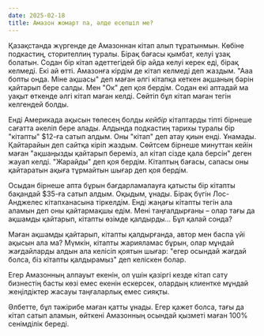 ```yaml
---
date: 2025-02-18
title: Амазон жомарт па, әлде есепшіл ме?
---
```


Қазақстанда жүргенде де Амазоннан кітап алып тұратынмын. Көбіне подкастиң, сторителлиң туралы. Бірақ бағасы қымбат, келуі ұзақ болатын. Содан бір кітап әдеттегідей бір айда келуі керек еді, бірақ келмеді. Екі ай өтті. Амазонға кірдім де кітап келмеді деп жаздым. "Ааа бопты онда. Міне ақшасы" деп маған әлгі кітапқа кеткен ақшаның бәрін қайтарып бере салды. Мен "Ок" деп қоя бердім. Содан екі аптадай ма уақыт өткенде әлгі кітап маған келді. Сөйтіп бұл кітап маған тегін келгендей болды.

Енді Америкада ақысын төлесең болды *кейбір* кітаптарды тіпті бірнеше сағатта әкеліп бере алады. Алдында подкастиң тарихы туралы бір "кітапты" $12-ға сатып алдым. Оны "кітап" деп атау қиын енді. Ұнамады. Қайтарайын деп сайтқа кіріп жаздым. Сөйтсем бірнеше минуттан кейін маған "ақшаңызды қайтарып береміз, ал кітап сізде қала берсін" деген жауап келді. "Жарайды" деп қоя бердім. Кітаптың бағасы, сапасы оны қайтаратын ақыға тұрмайтын шығар деп қоя бердім.

Осыдан бірнеше апта бұрын бағдарламалауға қатысты бір кітапты бақандай $35-ға сатып алдым. Оқыдым, ұнады. Бірақ бүгін Лос-Анджелес кітапханасына тіркелдім. Енді жаңағы кітапты тегін ала аламын деп оны қайтармақшы едім. Мені таңғалдырғаны – олар тағы да ақшамды қайтарып, кітапты өзімде қалдырды... Бұл қалай сонда?

Маған ақшамды қайтарып, кітапты қалдырғанда, автор мен баспа үйі ақысын ала ма? Мүмкін, кітапты жарияламас бұрын, олар мұндай жағдайларды алдын ала келісіп қоятын шығар: "егер осындай жағдай болса, біз кітапты қалдырамыз" деп келіскен болар.

Егер Амазонның алпауыт екенін, ол үшін қазіргі кезде кітап сату бизнестің басты көзі емес екенін ескерсек, олардың клиентке мұндай жеңілдіктер жасауы таңғаларлық емес сияқты.

Әлбетте, бұл тәжірибе маған қатты ұнады. Егер қажет болса, тағы да кітап сатып аламын, өйткені Амазонның осындай қызметі маған 100% сенімділік береді.